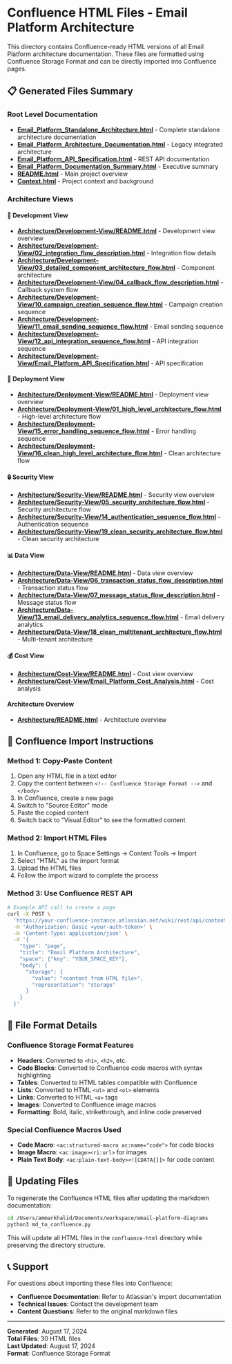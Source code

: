 # Confluence HTML Files - Email Platform Architecture

This directory contains Confluence-ready HTML versions of all Email Platform architecture documentation. These files are formatted using Confluence Storage Format and can be directly imported into Confluence pages.

## 📋 Generated Files Summary

### Root Level Documentation
- **[Email_Platform_Standalone_Architecture.html](Email_Platform_Standalone_Architecture.html)** - Complete standalone architecture documentation
- **[Email_Platform_Architecture_Documentation.html](Email_Platform_Architecture_Documentation.html)** - Legacy integrated architecture
- **[Email_Platform_API_Specification.html](Email_Platform_API_Specification.html)** - REST API documentation
- **[Email_Platform_Documentation_Summary.html](Email_Platform_Documentation_Summary.html)** - Executive summary
- **[README.html](README.html)** - Main project overview
- **[Context.html](Context.html)** - Project context and background

### Architecture Views

#### 🔧 Development View
- **[Architecture/Development-View/README.html](Architecture/Development-View/README.html)** - Development view overview
- **[Architecture/Development-View/02_integration_flow_description.html](Architecture/Development-View/02_integration_flow_description.html)** - Integration flow details
- **[Architecture/Development-View/03_detailed_component_architecture_flow.html](Architecture/Development-View/03_detailed_component_architecture_flow.html)** - Component architecture
- **[Architecture/Development-View/04_callback_flow_description.html](Architecture/Development-View/04_callback_flow_description.html)** - Callback system flow
- **[Architecture/Development-View/10_campaign_creation_sequence_flow.html](Architecture/Development-View/10_campaign_creation_sequence_flow.html)** - Campaign creation sequence
- **[Architecture/Development-View/11_email_sending_sequence_flow.html](Architecture/Development-View/11_email_sending_sequence_flow.html)** - Email sending sequence
- **[Architecture/Development-View/12_api_integration_sequence_flow.html](Architecture/Development-View/12_api_integration_sequence_flow.html)** - API integration sequence
- **[Architecture/Development-View/Email_Platform_API_Specification.html](Architecture/Development-View/Email_Platform_API_Specification.html)** - API specification

#### 🚀 Deployment View
- **[Architecture/Deployment-View/README.html](Architecture/Deployment-View/README.html)** - Deployment view overview
- **[Architecture/Deployment-View/01_high_level_architecture_flow.html](Architecture/Deployment-View/01_high_level_architecture_flow.html)** - High-level architecture flow
- **[Architecture/Deployment-View/15_error_handling_sequence_flow.html](Architecture/Deployment-View/15_error_handling_sequence_flow.html)** - Error handling sequence
- **[Architecture/Deployment-View/16_clean_high_level_architecture_flow.html](Architecture/Deployment-View/16_clean_high_level_architecture_flow.html)** - Clean architecture flow

#### 🔒 Security View
- **[Architecture/Security-View/README.html](Architecture/Security-View/README.html)** - Security view overview
- **[Architecture/Security-View/05_security_architecture_flow.html](Architecture/Security-View/05_security_architecture_flow.html)** - Security architecture flow
- **[Architecture/Security-View/14_authentication_sequence_flow.html](Architecture/Security-View/14_authentication_sequence_flow.html)** - Authentication sequence
- **[Architecture/Security-View/19_clean_security_architecture_flow.html](Architecture/Security-View/19_clean_security_architecture_flow.html)** - Clean security architecture

#### 📊 Data View
- **[Architecture/Data-View/README.html](Architecture/Data-View/README.html)** - Data view overview
- **[Architecture/Data-View/06_transaction_status_flow_description.html](Architecture/Data-View/06_transaction_status_flow_description.html)** - Transaction status flow
- **[Architecture/Data-View/07_message_status_flow_description.html](Architecture/Data-View/07_message_status_flow_description.html)** - Message status flow
- **[Architecture/Data-View/13_email_delivery_analytics_sequence_flow.html](Architecture/Data-View/13_email_delivery_analytics_sequence_flow.html)** - Email delivery analytics
- **[Architecture/Data-View/18_clean_multitenant_architecture_flow.html](Architecture/Data-View/18_clean_multitenant_architecture_flow.html)** - Multi-tenant architecture

#### 💰 Cost View
- **[Architecture/Cost-View/README.html](Architecture/Cost-View/README.html)** - Cost view overview
- **[Architecture/Cost-View/Email_Platform_Cost_Analysis.html](Architecture/Cost-View/Email_Platform_Cost_Analysis.html)** - Cost analysis

#### Architecture Overview
- **[Architecture/README.html](Architecture/README.html)** - Architecture overview

## 🔧 Confluence Import Instructions

### Method 1: Copy-Paste Content
1. Open any HTML file in a text editor
2. Copy the content between `<!-- Confluence Storage Format -->` and `</body>`
3. In Confluence, create a new page
4. Switch to "Source Editor" mode
5. Paste the copied content
6. Switch back to "Visual Editor" to see the formatted content

### Method 2: Import HTML Files
1. In Confluence, go to Space Settings → Content Tools → Import
2. Select "HTML" as the import format
3. Upload the HTML files
4. Follow the import wizard to complete the process

### Method 3: Use Confluence REST API
```bash
# Example API call to create a page
curl -X POST \
  'https://your-confluence-instance.atlassian.net/wiki/rest/api/content' \
  -H 'Authorization: Basic <your-auth-token>' \
  -H 'Content-Type: application/json' \
  -d '{
    "type": "page",
    "title": "Email Platform Architecture",
    "space": {"key": "YOUR_SPACE_KEY"},
    "body": {
      "storage": {
        "value": "<content from HTML file>",
        "representation": "storage"
      }
    }
  }'
```

## 📝 File Format Details

### Confluence Storage Format Features
- **Headers**: Converted to `<h1>`, `<h2>`, etc.
- **Code Blocks**: Converted to Confluence code macros with syntax highlighting
- **Tables**: Converted to HTML tables compatible with Confluence
- **Lists**: Converted to HTML `<ul>` and `<ol>` elements
- **Links**: Converted to HTML `<a>` tags
- **Images**: Converted to Confluence image macros
- **Formatting**: Bold, italic, strikethrough, and inline code preserved

### Special Confluence Macros Used
- **Code Macro**: `<ac:structured-macro ac:name="code">` for code blocks
- **Image Macro**: `<ac:image><ri:url>` for images
- **Plain Text Body**: `<ac:plain-text-body><![CDATA[]]>` for code content

## 🔄 Updating Files

To regenerate the Confluence HTML files after updating the markdown documentation:

```bash
cd /Users/ammarkhalid/Documents/workspace/email-platform-diagrams
python3 md_to_confluence.py
```

This will update all HTML files in the `confluence-html` directory while preserving the directory structure.

## 📞 Support

For questions about importing these files into Confluence:
- **Confluence Documentation**: Refer to Atlassian's import documentation
- **Technical Issues**: Contact the development team
- **Content Questions**: Refer to the original markdown files

---

**Generated**: August 17, 2024  
**Total Files**: 30 HTML files  
**Last Updated**: August 17, 2024  
**Format**: Confluence Storage Format
